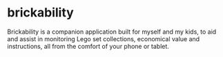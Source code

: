 # brickability
Brickability is a companion application built for myself and my kids, to aid and assist in monitoring Lego set collections, economical value and instructions, all from the comfort of your phone or tablet.
